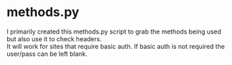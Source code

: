 # methods.py
I primarily created this methods.py script to grab the methods being used but also use it to check headers.  
It will work for sites that require basic auth.  If basic auth is not required the user/pass can be left blank.  

